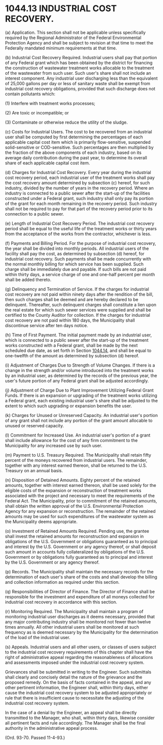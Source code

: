 1044.13 INDUSTRIAL COST RECOVERY.
=================================

​(a) Application. This section shall not be applicable unless
specifically required by the Regional Administrator of the Federal
Environmental Protection Agency and shall be subject to revision at that
time to meet the Federally mandated minimum requirements at that time.

​(b) Industrial Cost Recovery Required. Industrial users shall pay that
portion of any Federal grant which has been obtained by the district for
financing the construction of wastewater treatment works allocable to
the treatment of the wastewater from such user. Such user's share shall
not include an interest component. Any industrial user discharging less
than the equivalent of 25,000 gallons per day or less of sanitary waste
shall be exempt from industrial cost recovery obligations, provided that
such discharge does not contain pollutants which:

​(1) Interfere with treatment works processes;

​(2) Are toxic or incompatible; or

​(3) Contaminate or otherwise reduce the utility of the sludge.

​(c) Costs for Industrial Users. The cost to be recovered from an
industrial user shall be computed by first determining the percentages
of each applicable capital cost item which is primarily flow-sensitive,
suspended solid-sensitive or COD-sensitive. Such percentages are then
multiplied by the fraction of the above components of each industry,
based on its average daily contribution during the past year, to
determine its overall share of each applicable capital cost item.

​(d) Charges for Industrial Cost Recovery. Every year during the
industrial cost recovery period, each industrial user of the treatment
works shall pay the cost recovery amount determined by subsection (c)
hereof, for such industry, divided by the number of years in the
recovery period. Where an industry is connected to a public sewer after
the start-up of the facilities constructed under a Federal grant, such
industry shall only pay its portion of the grant for each month
remaining in the recovery period. Such industry shall not be required to
pay for that part of the recovery period prior to its connection to a
public sewer.

​(e) Length of Industrial Cost Recovery Period. The industrial cost
recovery period shall be equal to the useful life of the treatment works
or thirty years from the acceptance of the works from the contractor,
whichever is less.

​(f) Payments and Billing Period. For the purpose of industrial cost
recovery, the year shall be divided into monthly periods. All industrial
users of the facility shall pay the cost, as determined by subsection
(d) hereof, for industrial cost recovery. Such payments shall be made
concurrently with the normal monthly billing for which service has been
supplied. Such charge shall be immediately due and payable. If such
bills are not paid within thirty days, a service charge of one and
one-half percent per month shall be added thereto.

​(g) Delinquency and Termination of Service. If the charges for
industrial cost recovery are not paid within ninety days after the
rendition of the bill, then such charges shall be deemed and are hereby
declared to be delinquent. Thereafter, such delinquent charges shall
constitute a lien upon the real estate for which such sewer services
were supplied and shall be certified to the County Auditor for
collection. If the charges for industrial cost recovery are not paid
within 180 days, the Municipality shall discontinue service after ten
days notice.

​(h) Time of First Payment. The initial payment made by an industrial
user, which is connected to a public sewer after the start-up of the
treatment works constructed with a Federal grant, shall be made by the
next scheduled due date, as set forth in Section
[1044.14](45248014.html), and shall be equal to one-twelfth of the
amount as determined by subsection (d) hereof.

​(i) Adjustment of Charges Due to Strength of Volume Changes. If there
is a change in the strength and/or volume introduced into the treatment
works by an industrial user, as determined by the records of the
previous year, the user's future portion of any Federal grant shall be
adjusted accordingly.

​(j) Adjustment of Charge Due to Plant Improvement Utilizing Federal
Grant Funds. If there is an expansion or upgrading of the treatment
works utilizing a Federal grant, each existing industrial user's share
shall be adjusted to the extent to which such upgrading or expansion
benefits the user.

​(k) Charges for Unused or Unreserved Capacity. An industrial user's
portion of any grant shall not include any portion of the grant amount
allocable to unused or reserved capacity.

​(l) Commitment for Increased Use. An industrial user's portion of a
grant shall include allowance for the cost of any firm commitment to the
Municipality for any increased use by such user.

​(m) Payment to U.S. Treasury Required. The Municipality shall retain
fifty percent of the moneys recovered from industrial users. The
remainder, together with any interest earned thereon, shall be returned
to the U.S. Treasury on an annual basis.

​(n) Disposition of Detained Amounts. Eighty percent of the retained
amounts, together with interest earned thereon, shall be used solely for
the eligible costs of the expansion or reconstruction of treatment works
associated with the project and necessary to meet the requirements of
the Federal Act. The Municipality, prior to commitment of the retained
amounts, shall obtain the written approval of the U.S. Environmental
Protection Agency for any expansion or reconstruction. The remainder of
the retained amounts may be used for such expenditures of the wastewater
system as the Municipality deems appropriate.

​(o) Investment of Retained Amounts Required. Pending use, the grantee
shall invest the retained amounts for reconstruction and expansion in
obligations of the U.S. Government or obligations guaranteed as to
principal and interest by the U.S. Government or any agency thereof, or
shall deposit such amount in accounts fully collateralized by
obligations of the U.S. Government or by obligations fully guaranteed as
to principal and interest by the U.S. Government or any agency thereof.

​(p) Records. The Municipality shall maintain the necessary records for
the determination of each user's share of the costs and shall develop
the billing and collection information as required under this section.

​(q) Responsibilities of Director of Finance. The Director of Finance
shall be responsible for the investment and expenditure of all moneys
collected for industrial cost recovery in accordance with this section.

​(r) Monitoring Required. The Municipality shall maintain a program of
monitoring industrial user discharges as it deems necessary, provided
that any major contributing industry shall be monitored not fewer than
twelve times annually. All other industrial users shall be monitored at
such frequency as is deemed necessary by the Municipality for the
determination of the load of the industrial user.

​(s) Appeals. Industrial users and all other users, or classes of users
subject to the industrial cost recovery requirements of this chapter
shall have the right of administrative appeal regarding the
reasonableness of allocations and assessments imposed under the
industrial cost recovery system.

Grievances shall be submitted in writing to the Engineer. Such
submittals shall clearly and concisely detail the nature of the
grievance and the proposed remedy. On the basis of facts contained in
the appeal, and any other pertinent information, the Engineer shall,
within thirty days, either cause the industrial cost recovery system to
be adjusted appropriately or rule that there is insufficient cause to
necessitate the adjusting of the industrial cost recovery system.

In the case of a denial by the Engineer, an appeal shall be directly
transmitted to the Manager, who shall, within thirty days, likewise
consider all pertinent facts and rule accordingly. The Manager shall be
the final authority in the administrative appeal process.

(Ord. 93-70. Passed 11-4-93.)
